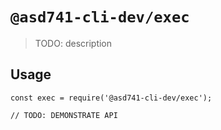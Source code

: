 # `@asd741-cli-dev/exec`

> TODO: description

## Usage

```
const exec = require('@asd741-cli-dev/exec');

// TODO: DEMONSTRATE API
```
